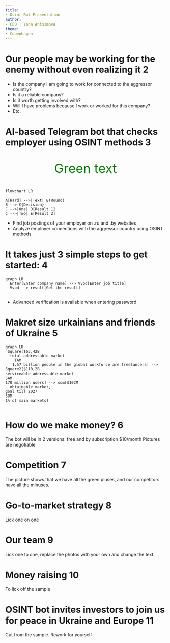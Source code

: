 ```yaml
---
title:
- Osint Bot Presentation
author:
- CEO | Yana Anisimova 
theme:
- Copenhagen
---
```




# Our people may be working for the enemy without even realizing it 2

- Is the company I am going to work for connected to the aggressor country?
- Is it a reliable company?
- Is it worth getting involved with?
- Will I have problems because I work or worked for this company?
- Etc.


# AI-based Telegram bot that checks employer using OSINT methods 3

<p style="color: green; font-size: 30pt; text-align: center ">Green text</p>

```mermaid
flowchart LR

A[Hard] -->|Text| B(Round)
B --> C{Decision}
C -->|One| D[Result 1]
C -->|Two| E[Result 2]
```

- Find job postings of your employer on .ru and .by websites
- Analyze employer connections with the aggressor country using OSINT methods

# It takes just 3 simple steps to get started: 4


```mermaid
graph LR
  Enter[Enter company name] --> Vvod[Enter job title]
  Vvod --> result[Get the result]
 
```
- Advanced verification is available when entering password

# Makret size urkainians and friends of Ukraine 5

```mermaid
graph LR
 Square[$63,42B
  total addressable market 
    TAM
   1.57 billion people in the global workforce are freelancers] --> Square2[$110,2B
serviceable addressable market
SAM
170 million users] --> som[$102M
  obtainable market,
goal till 2027
SOM
1% of main markets]
 
```

# How do we make money? 6
The bot will be in 2 versions: free and by subscription $10/month
Pictures are negotiable

# Competition 7

The picture shows that we have all the green pluses, and our competitors have all the minuses. 


# Go-to-market strategy 8

Lick one on one

# Our team 9
Lick one to one, replace the photos with your own and change the text.

# Money raising 10 
To lick off the sample

# OSINT bot invites investors to join us for peace in Ukraine and Europe 11

Cut from the sample. Rework for yourself

